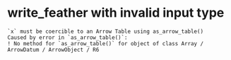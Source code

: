 # write_feather with invalid input type

    `x` must be coercible to an Arrow Table using as_arrow_table()
    Caused by error in `as_arrow_table()`:
    ! No method for `as_arrow_table()` for object of class Array / ArrowDatum / ArrowObject / R6


